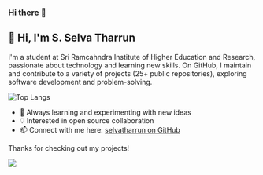 ### Hi there 👋
## 👋 Hi, I'm S. Selva Tharrun

I'm a student at Sri Ramcahndra Institute of Higher Education and Research, passionate about technology and learning new skills. On GitHub, I maintain and contribute to a variety of projects (25+ public repositories), exploring software development and problem-solving.

![Top Langs](https://github-readme-stats.vercel.app/api/top-langs/?username=selvatharrun&layout=compact)

- 🌱 Always learning and experimenting with new ideas
- 💡 Interested in open source collaboration
- 📫 Connect with me here: [selvatharrun on GitHub](https://github.com/selvatharrun)

Thanks for checking out my projects!

![](https://leetcard.jacoblin.cool/selvatharrun?ext=heatmap)
